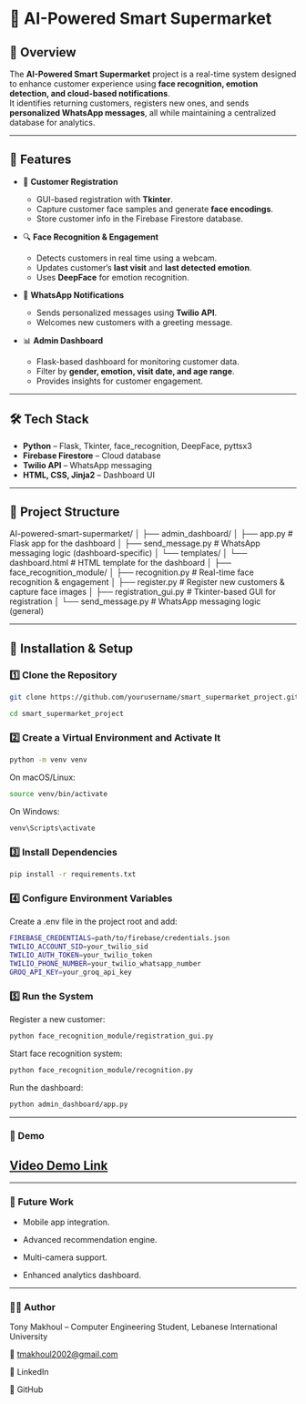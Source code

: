 # 🛒 AI-Powered Smart Supermarket  

## 📖 Overview  
The **AI-Powered Smart Supermarket** project is a real-time system designed to enhance customer experience using **face recognition, emotion detection, and cloud-based notifications**.  
It identifies returning customers, registers new ones, and sends **personalized WhatsApp messages**, all while maintaining a centralized database for analytics.  

---

## 🚀 Features  
- 👤 **Customer Registration**  
  - GUI-based registration with **Tkinter**.  
  - Capture customer face samples and generate **face encodings**.  
  - Store customer info in the Firebase Firestore database.  

- 🔍 **Face Recognition & Engagement**  
  - Detects customers in real time using a webcam.  
  - Updates customer’s **last visit** and **last detected emotion**.  
  - Uses **DeepFace** for emotion recognition.  

- 💬 **WhatsApp Notifications**  
  - Sends personalized messages using **Twilio API**.  
  - Welcomes new customers with a greeting message.  

- 📊 **Admin Dashboard**  
  - Flask-based dashboard for monitoring customer data.  
  - Filter by **gender, emotion, visit date, and age range**.  
  - Provides insights for customer engagement.  

---

## 🛠️ Tech Stack  
- **Python** – Flask, Tkinter, face_recognition, DeepFace, pyttsx3  
- **Firebase Firestore** – Cloud database  
- **Twilio API** – WhatsApp messaging  
- **HTML, CSS, Jinja2** – Dashboard UI  

---

## 📂 Project Structure  

AI-powered-smart-supermarket/
│
├── admin_dashboard/
│   ├── app.py                  # Flask app for the dashboard
│   ├── send_message.py         # WhatsApp messaging logic (dashboard-specific)
│   └── templates/
│       └── dashboard.html      # HTML template for the dashboard
│
├── face_recognition_module/
│   ├── recognition.py          # Real-time face recognition & engagement
│   ├── register.py             # Register new customers & capture face images
│   ├── registration_gui.py     # Tkinter-based GUI for registration
│   └── send_message.py         # WhatsApp messaging logic (general)

---

## 🔧 Installation & Setup  

### 1️⃣ Clone the Repository  
```bash
git clone https://github.com/yourusername/smart_supermarket_project.git
```
```bash
cd smart_supermarket_project
```
### 2️⃣ Create a Virtual Environment and Activate It
```bash
python -m venv venv
```
On macOS/Linux:
```bash
source venv/bin/activate
```
On Windows:
```bash
venv\Scripts\activate
```

### 3️⃣ Install Dependencies
```bash
pip install -r requirements.txt
```

### 4️⃣ Configure Environment Variables

Create a .env file in the project root and add:
```bash
FIREBASE_CREDENTIALS=path/to/firebase/credentials.json
TWILIO_ACCOUNT_SID=your_twilio_sid
TWILIO_AUTH_TOKEN=your_twilio_token
TWILIO_PHONE_NUMBER=your_twilio_whatsapp_number
GROQ_API_KEY=your_groq_api_key
```
### 5️⃣ Run the System
Register a new customer:
```bash
python face_recognition_module/registration_gui.py
```
Start face recognition system:
```bash
python face_recognition_module/recognition.py
```

Run the dashboard:
```bash
python admin_dashboard/app.py
```
---
### 📸 Demo

[Video Demo Link](https://drive.google.com/file/d/1ZXPUcjU7tHaiBj09QMDqtfmsWFAxuggX/view?usp=drive_link)
---
---
### 📌 Future Work

- Mobile app integration.

- Advanced recommendation engine.

- Multi-camera support.

- Enhanced analytics dashboard.
---

### 👨‍💻 Author

Tony Makhoul – Computer Engineering Student, Lebanese International University

📧 tmakhoul2002@gmail.com

🔗 LinkedIn

🔗 GitHub

